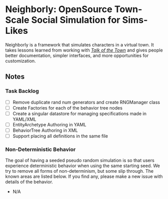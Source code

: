 # Neighborly: OpenSource Town-Scale Social Simulation for Sims-Likes

Neighborly is a framework that simulates characters in a virtual town.
It takes lessons learned from working with
[_Talk of the Town_](https://github.com/james-owen-ryan/talktown)
and gives people better documentation, simpler interfaces, and more
opportunities for customization.

## Notes

### Task Backlog

- [ ] Remove duplicate rand num generators and create RNGManager class
- [ ] Create Factories for each of the behavior tree nodes
- [ ] Create a singular datastore for managing specifications made in YAML/XML
- [ ] EntityArchetype Authoring in YAML
- [ ] BehaviorTree Authoring in XML
- [ ] Support placing all definitions in the same file

### Non-Deterministic Behavior

The goal of having a seeded pseudo random simulation is so that users
experience deterministic behavior when using the same starting seed.
We try to remove all forms of non-determinism, but some slip through.
The known areas are listed below. If you find any, please make a new
issue with details of the behavior.

- N/A
